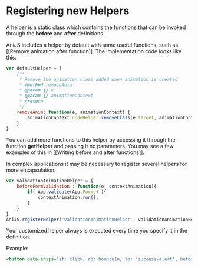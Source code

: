 Registering new Helpers
==========================

A helper is a static class which contains the functions that can be invoked through the **before** and **after** definitions.

AniJS includes a helper by default with some useful functions, such as [[Remove animation after function]]. The implementation code looks like this:

```javascript
var defaultHelper = {
    /**
     * Remove the animation class added when animation is created
     * @method removeAnim
     * @param {} e
     * @param {} animationContext
     * @return
     */
    removeAnim: function(e, animationContext) {
        animationContext.nodeHelper.removeClass(e.target, animationContext.behavior);
    }
}
```

You can add more functions to this helper by accessing it through the function **getHelper** and passing it no parameters. You may see a few examples of this in [[Writing before and after functions]].

In complex applications it may be necessary to register several helpers for more encapsulation.

```javascript
var validationAnimationHelper = {
	beforeFormValidation : function(e, contextAnimation){
		if( App.validate(App.Forms) ){
			contextAnimation.run();
		}
	}
}
AniJS.registerHelper('validationAnimationHelper', validationAnimationHelper);
```

Your customized helper always is executed every time you specify it in the definition. 

Example:

```xml
<button data-anijs="if: click, do: bounceIn, to: 'success-alert', before: beforeFormValidation, helper: validationAnimationHelper"><button/>
```
